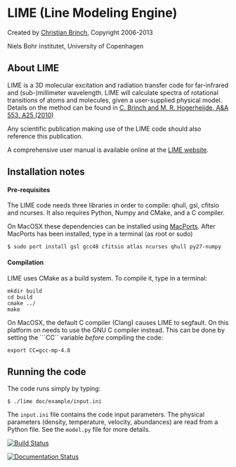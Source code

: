 LIME (Line Modeling Engine)
===========================

Created by [Christian Brinch](mailto:brinch@nbi.dk), Copyright 2006-2013

Niels Bohr institutet, University of Copenhagen
  
About LIME
----------

LIME is a 3D molecular excitation and radiation transfer code for
far-infrared and (sub-)millimeter wavelength. LIME will calculate
spectra of rotational transitions of atoms and molecules, given a
user-supplied physical model.  Details on the method can be found in
[C. Brinch and M. R. Hogerheijde, A&A 553, A25
(2010)](http://adsabs.harvard.edu/abs/2010A%26A...523A..25B)

Any scientific publication making use of the LIME code should also
reference this publication.

A comprehensive user manual is available online at the [LIME
website](http://www.nbi.dk/~brinch/lime.html).

Installation notes
------------------

#### Pre-requisites

The LIME code needs three libraries in order to compile: qhull, gsl,
cfitsio and ncurses. It also requires Python, Numpy and CMake, and a C
compiler.

On MacOSX these dependencies can be installed using
[MacPorts](http://www.macports.org). After MacPorts has been
installed, type in a terminal (as root or sudo)

```
$ sudo port install gsl gcc48 cfitsio atlas ncurses qhull py27-numpy
```

#### Compilation

LIME uses CMake as a build system. To compile it, type in a terminal:

```
mkdir build
cd build
cmake ../
make
```

On MacOSX, the default C compiler (Clang) causes LIME to segfault. On
this platform on needs to use the GNU C compiler instead. This can be
done by setting the ```CC`` variable *before* compiling the code:

```
export CC=gcc-mp-4.8
```

Running the code
----------------

The code runs simply by typing:

```
$ ./lime doc/example/input.ini
```

The ```input.ini``` file contains the code input parameters. The
physical parameters (density, temperature, velocity, abundances) are
read from a Python file. See the ```model.py``` file for more details.

[![Build Status](https://travis-ci.org/smaret/lime.svg?branch=python)](https://travis-ci.org/smaret/lime)

[![Documentation Status](https://readthedocs.org/projects/lime/badge/?version=dev)](https://readthedocs.org/projects/lime/?badge=dev)
